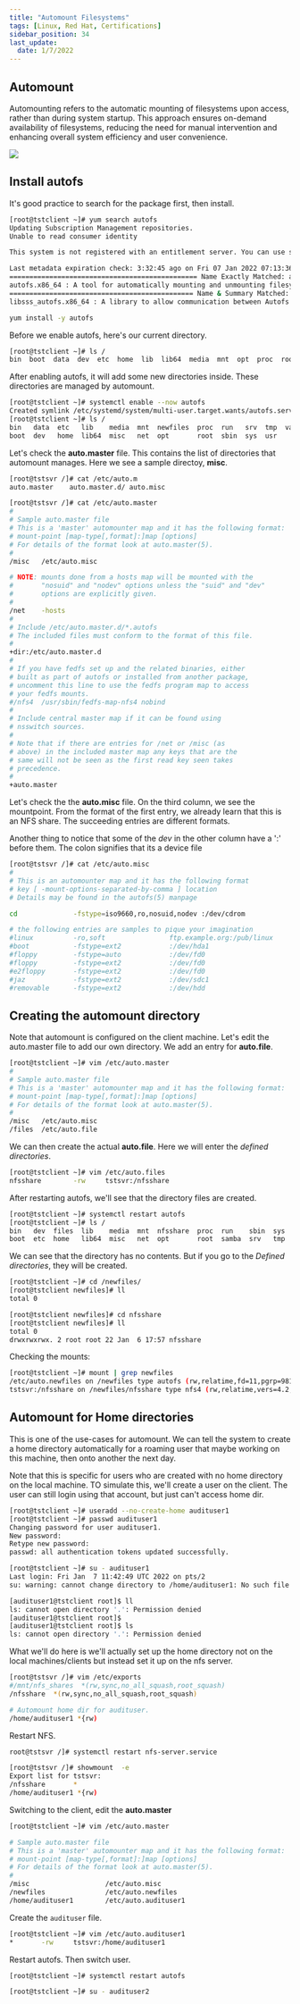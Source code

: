 ```yaml
---
title: "Automount Filesystems"
tags: [Linux, Red Hat, Certifications]
sidebar_position: 34
last_update:
  date: 1/7/2022
---
```



## Automount

Automounting refers to the automatic mounting of filesystems upon access, rather than during system startup. This approach ensures on-demand availability of filesystems, reducing the need for manual intervention and enhancing overall system efficiency and user convenience.

![](/img/docs/sv-automount.png)


## Install autofs

It's good practice to search for the package first, then install.
```bash
[root@tstclient ~]# yum search autofs
Updating Subscription Management repositories.
Unable to read consumer identity

This system is not registered with an entitlement server. You can use subscription-manager to register.

Last metadata expiration check: 3:32:45 ago on Fri 07 Jan 2022 07:13:36 AM UTC.
=============================================== Name Exactly Matched: autofs ================================================
autofs.x86_64 : A tool for automatically mounting and unmounting filesystems
============================================== Name & Summary Matched: autofs ===============================================
libsss_autofs.x86_64 : A library to allow communication between Autofs and SSSD
```
```bash
yum install -y autofs
```

Before we enable autofs, here's our current directory.
```bash
[root@tstclient ~]# ls /
bin  boot  data  dev  etc  home  lib  lib64  media  mnt  opt  proc  root  run  sbin  srv  sys  tmp  usr  var
```
After enabling autofs, it will add some new directories inside. These directories are managed by automount.
```bash
[root@tstclient ~]# systemctl enable --now autofs
Created symlink /etc/systemd/system/multi-user.target.wants/autofs.service → /usr/lib/systemd/system/autofs.service.
[root@tstclient ~]# ls /
bin   data  etc   lib    media  mnt  newfiles  proc  run   srv  tmp  var
boot  dev   home  lib64  misc   net  opt       root  sbin  sys  usr
```

Let's check the **auto.master** file. This contains the list of directories that automount manages. Here we see a sample directoy, **misc**.
```bash
[root@tstsvr /]# cat /etc/auto.m
auto.master    auto.master.d/ auto.misc
```
```bash
[root@tstsvr /]# cat /etc/auto.master
#
# Sample auto.master file
# This is a 'master' automounter map and it has the following format:
# mount-point [map-type[,format]:]map [options]
# For details of the format look at auto.master(5).
#
/misc   /etc/auto.misc

# NOTE: mounts done from a hosts map will be mounted with the
#       "nosuid" and "nodev" options unless the "suid" and "dev"
#       options are explicitly given.
#
/net    -hosts
#
# Include /etc/auto.master.d/*.autofs
# The included files must conform to the format of this file.
#
+dir:/etc/auto.master.d
#
# If you have fedfs set up and the related binaries, either
# built as part of autofs or installed from another package,
# uncomment this line to use the fedfs program map to access
# your fedfs mounts.
#/nfs4  /usr/sbin/fedfs-map-nfs4 nobind
#
# Include central master map if it can be found using
# nsswitch sources.
#
# Note that if there are entries for /net or /misc (as
# above) in the included master map any keys that are the
# same will not be seen as the first read key seen takes
# precedence.
#
+auto.master
```

Let's check the the **auto.misc** file. On the third column, we see the mountpoint. From the format of the first entry, we already learn that this is an NFS share. The succeeding entries are different formats. 

Another thing to notice that some of the *dev* in the other column have a ':' before them. The colon signifies that its a device file
```bash
[root@tstsvr /]# cat /etc/auto.misc
#
# This is an automounter map and it has the following format
# key [ -mount-options-separated-by-comma ] location
# Details may be found in the autofs(5) manpage

cd              -fstype=iso9660,ro,nosuid,nodev :/dev/cdrom

# the following entries are samples to pique your imagination
#linux          -ro,soft                ftp.example.org:/pub/linux
#boot           -fstype=ext2            :/dev/hda1
#floppy         -fstype=auto            :/dev/fd0
#floppy         -fstype=ext2            :/dev/fd0
#e2floppy       -fstype=ext2            :/dev/fd0
#jaz            -fstype=ext2            :/dev/sdc1
#removable      -fstype=ext2            :/dev/hdd

```

## Creating the automount directory

Note that automount is configured on the client machine. Let's edit the auto.master file to add our own directory. We add an entry for **auto.file**.

```bash
[root@tstclient ~]# vim /etc/auto.master
#
# Sample auto.master file
# This is a 'master' automounter map and it has the following format:
# mount-point [map-type[,format]:]map [options]
# For details of the format look at auto.master(5).
#
/misc   /etc/auto.misc
/files  /etc/auto.file
```

We can then create the actual **auto.file**. Here we will enter the *defined directories*.
```bash
[root@tstclient ~]# vim /etc/auto.files
nfsshare        -rw     tstsvr:/nfsshare
```

After restarting autofs, we'll see that the directory files are created.

```bash
[root@tstclient ~]# systemctl restart autofs
[root@tstclient ~]# ls /
bin   dev  files  lib    media  mnt  nfsshare  proc  run    sbin  sys  usr
boot  etc  home   lib64  misc   net  opt       root  samba  srv   tmp  var
```

We can see that the directory has no contents. But if you go to the *Defined directories*, they will be created.

```bash
[root@tstclient ~]# cd /newfiles/
[root@tstclient newfiles]# ll
total 0
```
```bash
[root@tstclient newfiles]# cd nfsshare
[root@tstclient newfiles]# ll
total 0
drwxrwxrwx. 2 root root 22 Jan  6 17:57 nfsshare
```

Checking the mounts:

```bash
[root@tstclient ~]# mount | grep newfiles
/etc/auto.newfiles on /newfiles type autofs (rw,relatime,fd=11,pgrp=9810,timeout=300,minproto=5,maxproto=5,indirect,pipe_ino=96483)
tstsvr:/nfsshare on /newfiles/nfsshare type nfs4 (rw,relatime,vers=4.2,rsize=131072,wsize=131072,namlen=255,hard,proto=tcp,timeo=600,retrans=2,sec=sys,clientaddr=10.0.0.68,local_lock=none,addr=10.0.0.98)
```

## Automount for Home directories

This is one of the use-cases for automount. We can tell the system to create a home directory automatically for a roaming user that maybe working on this machine, then onto another the next day.

Note that this is specific for users who are created with no home directory on the local machine. TO simulate this, we'll create a user on the client. The user can still login using that account, but just can't access home dir.

```bash
[root@tstclient ~]# useradd --no-create-home audituser1
[root@tstclient ~]# passwd audituser1
Changing password for user audituser1.
New password:
Retype new password:
passwd: all authentication tokens updated successfully.

[root@tstclient ~]# su - audituser1
Last login: Fri Jan  7 11:42:49 UTC 2022 on pts/2
su: warning: cannot change directory to /home/audituser1: No such file or directory

[audituser1@tstclient root]$ ll
ls: cannot open directory '.': Permission denied
[audituser1@tstclient root]$
[audituser1@tstclient root]$ ls
ls: cannot open directory '.': Permission denied
```

What we'll do here is we'll actually set up the home directory not on the local machines/clients but instead set it up on the nfs server.

```bash
[root@tstsvr /]# vim /etc/exports
#/mnt/nfs_shares  *(rw,sync,no_all_squash,root_squash)
/nfsshare  *(rw,sync,no_all_squash,root_squash)

# Automount home dir for audituser.
/home/audituser1 *{rw)
```

Restart NFS.

```bash
root@tstsvr /]# systemctl restart nfs-server.service
```
```bash
[root@tstsvr /]# showmount  -e
Export list for tstsvr:
/nfsshare       *
/home/audituser1 *{rw)
```

Switching to the client, edit the **auto.master**

```bash
[root@tstclient ~]# vim /etc/auto.master

# Sample auto.master file
# This is a 'master' automounter map and it has the following format:
# mount-point [map-type[,format]:]map [options]
# For details of the format look at auto.master(5).
#
/misc                   /etc/auto.misc
/newfiles               /etc/auto.newfiles
/home/audituser1        /etc/auto.audituser1
```

Create the `audituser` file.

```bash
[root@tstclient ~]# vim /etc/auto.audituser1
*       -rw     tstsvr:/home/audituser1
```

Restart autofs. Then switch user.

```bash
[root@tstclient ~]# systemctl restart autofs
```
```bash
[root@tstclient ~]# su - audituser2
```

